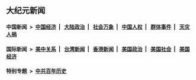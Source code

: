 ## 大纪元新闻

#### 中国新闻 &nbsp;>&nbsp; [中国经济](indexes/ncid283/README.md?07220845) &nbsp;| &nbsp; [大陆政治](indexes/ncid277/README.md?07220845) &nbsp;| &nbsp; [社会万象](indexes/ncid282/README.md?07220845) &nbsp;| &nbsp; [中国人权](indexes/ncid278/README.md?07220845) &nbsp;| &nbsp; [群体事件](indexes/ncid279/README.md?07220845) &nbsp;| &nbsp; [天灾人祸](indexes/ncid280/README.md?07220845)

#### 国际新闻 &nbsp;>&nbsp; [美中关系](indexes/nf1412576/README.md?07220845) &nbsp;| &nbsp; [台湾新闻](indexes/ncid1349361/README.md?07220845) &nbsp;| &nbsp; [香港新闻](indexes/ncid1349362/README.md?07220845) &nbsp;| &nbsp; [美国政治](indexes/ncid1078159/README.md?07220845) &nbsp;| &nbsp; [美国社会](indexes/ncid1078160/README.md?07220845) &nbsp;| &nbsp; [美国经济](indexes/ncid1078158/README.md?07220845)

#### 特别专题 &nbsp;>&nbsp; [中共百年历史](https://github.com/epoch-news/epoch-special/blob/master/README.md?07220845)  
